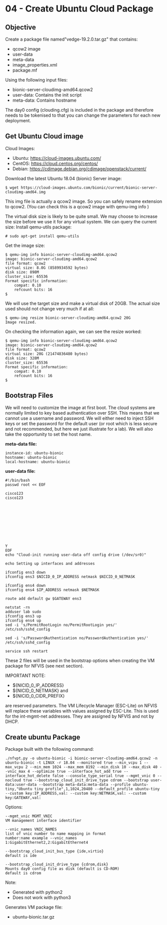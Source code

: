 # 04 - Create Ubuntu Cloud Package

## Objective
Create a package file named"vedge-19.2.0.tar.gz" that contains:
+ qcow2 image
+ user-data
+ meta-data
+ image_properties.xml
+ package.mf

Using the following input files:
+ bionic-server-cloudimg-amd64.qcow2
+ user-data: Contains the init script
+ meta-data: Contains hostname

The day0 config (clouding.cfg) is included in the package and therefore needs to be tokenised to that you can change the parameters for each new deployment.

## Get Ubuntu Cloud image
Cloud Images:
+ Ubuntu: https://cloud-images.ubuntu.com/
+ CentOS: https://cloud.centos.org/centos/
+ Debian: https://cdimage.debian.org/cdimage/openstack/current/

Download the latest Ubuntu 18.04 (bionic) Server image:
```
$ wget https://cloud-images.ubuntu.com/bionic/current/bionic-server-cloudimg-amd64.img
```

This img file is actually a qcow2 image. So you can safely rename extension to qcow2.
(You can check this is a qcow2 image with qemu-img info <filename>)

The virtual disk size is likely to be quite small. We may choose to increase the size before we use it for any virtual system. We can query the current size:
Install qemu-utils package:
```
# sudo apt-get install qemu-utils
```

Get the image size:
```
$ qemu-img info bionic-server-cloudimg-amd64.qcow2
image: bionic-server-cloudimg-amd64.qcow2
file format: qcow2
virtual size: 8.0G (8589934592 bytes)
disk size: 898M
cluster_size: 65536
Format specific information:
    compat: 0.10
    refcount bits: 16
$
```

We will use the target size and make a virtual disk of 20GB. The actual size used should not change very much if at all:
```
$ qemu-img resize bionic-server-cloudimg-amd64.qcow2 20G
Image resized.
```

On checking the information again, we can see the resize worked:
```
$ qemu-img info bionic-server-cloudimg-amd64.qcow2
image: bionic-server-cloudimg-amd64.qcow2
file format: qcow2
virtual size: 20G (21474836480 bytes)
disk size: 328M
cluster_size: 65536
Format specific information:
    compat: 0.10
    refcount bits: 16
$
```

## Bootstrap Files
We will need to customize the image at first boot. The cloud systems are normally limited to key based authentication over SSH. This means that we cannot use a username and password. We will either need to inject SSH keys or set the password for the default user (or root which is less secure and not recommended, but here we just illustrate for a lab). We will also take the opportunity to set the host name. 

**meta-data file:**
```
instance-id: ubuntu-bionic
hostname: ubuntu-bionic
local-hostname: ubuntu-bionic
```

**user-data file:**
```
#!/bin/bash
passwd root << EOF

cisco123
cisco123










Y
EOF
echo "Cloud-init running user-data off config drive (/dev/sr0)"

echo Setting up interfaces and addresses

ifconfig ens3 down
ifconfig ens3 $NICID_0_IP_ADDRESS netmask $NICID_0_NETMASK

ifconfig ens4 down
ifconfig ens4 $IP_ADDRESS netmask $NETMASK

route add default gw $GATEWAY ens3

netstat -rn
adduser lab sudo
ifconfig ens3 up
ifconfig ens4 up
sed -i 's/PermitRootLogin no/PermitRootLogin yes/' /etc/ssh/sshd_config

sed -i 's/PasswordAuthentication no/PasswordAuthentication yes/' /etc/ssh/sshd_config

service ssh restart
```

These 2 files will be used in the bootstrap options when creating the VM package for NFVIS (see next section).

IMPORTANT NOTE: 
+ ${NICID_0_IP_ADDRESS}
+ ${NICID_0_NETMASK} and 
+ ${NICID_0_CIDR_PREFIX} 

are reserved parameters. The VM Lifecycle Manager (ESC-Lite) on NFVIS will replace these variables with values assigned by ESC-Lite. This is used for the int-mgmt-net addresses. They are assigned by NFVIS and not by DHCP.

## Create ubuntu Package

Package built with the following command:
```
./nfvpt.py -o ubuntu-bionic -i bionic-server-cloudimg-amd64.qcow2 -n ubuntu-bionic -t LINUX -r 18.04 --monitored true --min_vcpu 1 --max_vcpu 2 --min_mem 1024 --max_mem 8192 --min_disk 10 --max_disk 40 --vnic_max 4 --optimize true --interface_hot_add true --interface_hot_delete false --console_type_serial true --mgmt_vnic 0 --nocloud true --bootstrap_cloud_init_drive_type cdrom --bootstrap user-data:user-data --bootstrap meta-data:meta-data --profile ubuntu-tiny,"Ubuntu tiny profile",1,1024,20480 --default_profile ubuntu-tiny --custom key:IP_ADDRESS,val: --custom key:NETMASK,val: --custom key:GATEWAY,val:
```

Options:
```
--mgmt_vnic MGMT_VNIC
VM management interface identifier

--vnic_names VNIC_NAMES
list of vnic number to name mapping in format
number:name example --vnic_names
1:GigabitEthernet2,2:GigabitEthernet4

--bootstrap_cloud_init_bus_type {ide,virtio}
default is ide

--bootstrap_cloud_init_drive_type {cdrom,disk}
Mounts day0 config file as disk (default is CD-ROM)
default is cdrom
```

Note:
+ Generated with python2
+ Does not work with python3

Generates VM package file:
+ ubuntu-bionic.tar.gz
